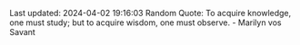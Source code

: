 Last updated: 2024-04-02 19:16:03
Random Quote: To acquire knowledge, one must study; but to acquire wisdom, one must observe. - Marilyn vos Savant